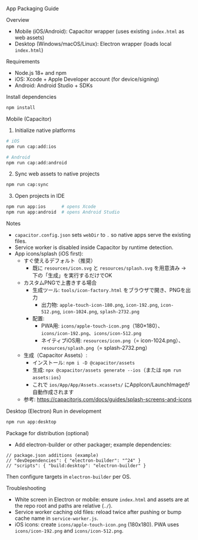 App Packaging Guide

Overview
- Mobile (iOS/Android): Capacitor wrapper (uses existing `index.html` as web assets)
- Desktop (Windows/macOS/Linux): Electron wrapper (loads local `index.html`)

Requirements
- Node.js 18+ and npm
- iOS: Xcode + Apple Developer account (for device/signing)
- Android: Android Studio + SDKs

Install dependencies
```sh
npm install
```

Mobile (Capacitor)
1) Initialize native platforms
```sh
# iOS
npm run cap:add:ios

# Android
npm run cap:add:android
```

2) Sync web assets to native projects
```sh
npm run cap:sync
```

3) Open projects in IDE
```sh
npm run app:ios      # opens Xcode
npm run app:android  # opens Android Studio
```

Notes
- `capacitor.config.json` sets `webDir` to `.` so native apps serve the existing files.
- Service worker is disabled inside Capacitor by runtime detection.
- App icons/splash (iOS first):
  - すぐ使えるデフォルト（推奨）
    - 既に `resources/icon.svg` と `resources/splash.svg` を用意済み → 下の「生成」を実行するだけでOK
  - カスタムPNGで上書きする場合
    - 生成ツール: `tools/icon-factory.html` をブラウザで開き、PNGを出力
      - 出力物: `apple-touch-icon-180.png`, `icon-192.png`, `icon-512.png`, `icon-1024.png`, `splash-2732.png`
    - 配置:
      - PWA用: `icons/apple-touch-icon.png`（180×180）、`icons/icon-192.png`、`icons/icon-512.png`
      - ネイティブiOS用: `resources/icon.png`（= icon-1024.png）、`resources/splash.png`（= splash-2732.png）
  - 生成（Capacitor Assets）:
    - インストール: `npm i -D @capacitor/assets`
    - 生成: `npx @capacitor/assets generate --ios`（または `npm run assets:ios`）
    - これで `ios/App/App/Assets.xcassets/` にAppIcon/LaunchImageが自動作成されます
  - 参考: https://capacitorjs.com/docs/guides/splash-screens-and-icons

Desktop (Electron)
Run in development
```sh
npm run app:desktop
```

Package for distribution (optional)
- Add electron-builder or other packager; example dependencies:
```jsonc
// package.json additions (example)
// "devDependencies": { "electron-builder": "^24" }
// "scripts": { "build:desktop": "electron-builder" }
```
Then configure targets in `electron-builder` per OS.

Troubleshooting
- White screen in Electron or mobile: ensure `index.html` and assets are at the repo root and paths are relative (`./`).
- Service worker caching old files: reload twice after pushing or bump cache name in `service-worker.js`.
- iOS icons: create `icons/apple-touch-icon.png` (180x180). PWA uses `icons/icon-192.png` and `icons/icon-512.png`.
